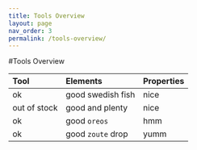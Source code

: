 ```yaml
---
title: Tools Overview
layout: page
nav_order: 3
permalink: /tools-overview/
---
```

#Tools Overview

| Tool         | Elements          | Properties |
|:-------------|:------------------|:-----------|
| ok           | good swedish fish | nice       |
| out of stock | good and plenty   | nice       |
| ok           | good `oreos`      | hmm        |
| ok           | good `zoute` drop | yumm       |

